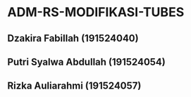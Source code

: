 # ADM-RS-MODIFIKASI-TUBES

## Dzakira Fabillah (191524040)
## Putri Syalwa Abdullah (191524054)
## Rizka Auliarahmi (191524057)
